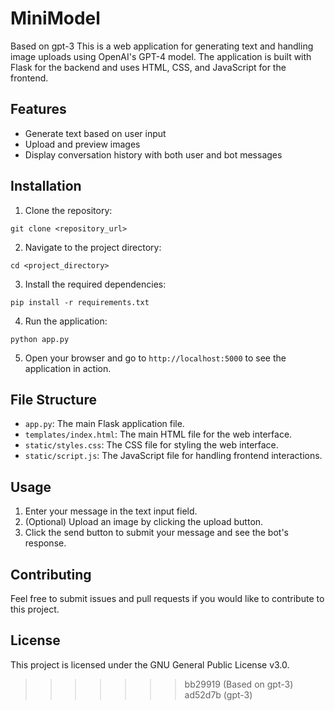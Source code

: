 # MiniModel
Based on gpt-3
This is a web application for generating text and handling image uploads using OpenAI's GPT-4 model. The application is built with Flask for the backend and uses HTML, CSS, and JavaScript for the frontend.

## Features

- Generate text based on user input
- Upload and preview images
- Display conversation history with both user and bot messages

## Installation

1. Clone the repository:

```
git clone <repository_url>
```

2. Navigate to the project directory:

```
cd <project_directory>
```

3. Install the required dependencies:

```
pip install -r requirements.txt
```

4. Run the application:

```
python app.py
```

5. Open your browser and go to `http://localhost:5000` to see the application in action.

## File Structure

- `app.py`: The main Flask application file.
- `templates/index.html`: The main HTML file for the web interface.
- `static/styles.css`: The CSS file for styling the web interface.
- `static/script.js`: The JavaScript file for handling frontend interactions.

## Usage

1. Enter your message in the text input field.
2. (Optional) Upload an image by clicking the upload button.
3. Click the send button to submit your message and see the bot's response.

## Contributing

Feel free to submit issues and pull requests if you would like to contribute to this project.

## License

This project is licensed under the GNU General Public License v3.0.
>>>>>>> bb29919 (Based on gpt-3)
>>>>>>> ad52d7b (gpt-3)
